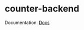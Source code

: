 # counter-backend

Documentation: [Docs](https://github.com/ltlaitoff/conspects/blob/main/projects/Counter.md) 
